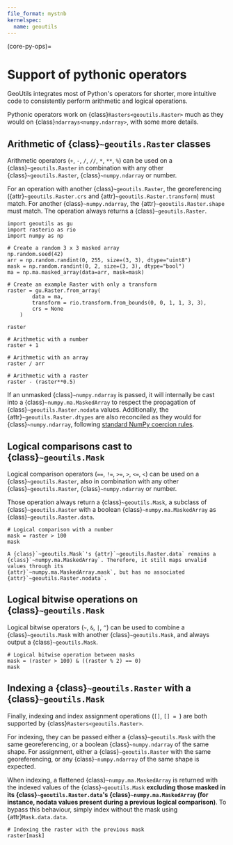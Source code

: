 ```yaml
---
file_format: mystnb
kernelspec:
  name: geoutils
---
```


(core-py-ops)=
# Support of pythonic operators

GeoUtils integrates most of Python's operators for shorter, more intuitive code to consistently perform arithmetic and logical operations.
 
Pythonic operators work on {class}`Rasters<geoutils.Raster>` much as they would on {class}`ndarrays<numpy.ndarray>`, with some more details.

## Arithmetic of {class}`~geoutils.Raster` classes

Arithmetic operators (`+`, `-`, `/`, `//`, `*`, `**`, `%`) can be used on a {class}`~geoutils.Raster` in combination with any other {class}`~geoutils.Raster`, 
{class}`~numpy.ndarray` or number.

For an operation with another {class}`~geoutils.Raster`, the georeferencing ({attr}`~geoutils.Raster.crs` and {attr}`~geoutils.Raster.transform`) must match. 
For another {class}`~numpy.ndarray`, the {attr}`~geoutils.Raster.shape` must match. The operation always returns a {class}`~geoutils.Raster`.

```{code-cell} ipython3
import geoutils as gu
import rasterio as rio
import numpy as np

# Create a random 3 x 3 masked array
np.random.seed(42)
arr = np.random.randint(0, 255, size=(3, 3), dtype="uint8")
mask = np.random.randint(0, 2, size=(3, 3), dtype="bool")
ma = np.ma.masked_array(data=arr, mask=mask)

# Create an example Raster with only a transform
raster = gu.Raster.from_array(
        data = ma,
        transform = rio.transform.from_bounds(0, 0, 1, 1, 3, 3),
        crs = None
    )

raster
```

```{code-cell} ipython3
# Arithmetic with a number
raster + 1
```

```{code-cell} ipython3
# Arithmetic with an array
raster / arr

```
```{code-cell} ipython3
# Arithmetic with a raster
raster - (raster**0.5)
```

If an unmasked {class}`~numpy.ndarray` is passed, it will internally be cast into a {class}`~numpy.ma.MaskedArray` to respect the propagation of 
{class}`~geoutils.Raster.nodata` values. Additionally, the {attr}`~geoutils.Raster.dtypes` are also reconciled as they would for {class}`~numpy.ndarray`, 
following [standard NumPy coercion rules](https://numpy.org/doc/stable/reference/generated/numpy.find_common_type.html).

## Logical comparisons cast to {class}`~geoutils.Mask`

Logical comparison operators (`==`, `!=`, `>=`, `>`, `<=`, `<`) can be used on a {class}`~geoutils.Raster`, also in combination with any other {class}`~geoutils.Raster`, 
{class}`~numpy.ndarray` or number.

Those operation always return a {class}`~geoutils.Mask`, a subclass of {class}`~geoutils.Raster` with a boolean {class}`~numpy.ma.MaskedArray` 
as {class}`~geoutils.Raster.data`.

```{code-cell} ipython3
# Logical comparison with a number
mask = raster > 100
mask
```

```{note}
A {class}`~geoutils.Mask`'s {attr}`~geoutils.Raster.data` remains a {class}`~numpy.ma.MaskedArray`. Therefore, it still maps unvalid values through its 
{attr}`~numpy.ma.MaskedArray.mask`, but has no associated {attr}`~geoutils.Raster.nodata`.
```

## Logical bitwise operations on {class}`~geoutils.Mask`

Logical bitwise operators (`~`, `&`, `|`, `^`) can be used to combine a {class}`~geoutils.Mask` with another {class}`~geoutils.Mask`, and always output a {class}`~geoutils.Mask`.

```{code-cell} ipython3
# Logical bitwise operation between masks
mask = (raster > 100) & ((raster % 2) == 0)
mask
```

## Indexing a {class}`~geoutils.Raster` with a {class}`~geoutils.Mask`

Finally, indexing and index assignment operations (`[]`, `[] = `) are both supported by {class}`Rasters<geoutils.Raster>`. 

For indexing, they can be passed either a {class}`~geoutils.Mask` with the same georeferencing, or a boolean {class}`~numpy.ndarray` of the same shape. 
For assignment, either a {class}`~geoutils.Raster` with the same georeferencing, or any {class}`~numpy.ndarray` of the same shape is expected.

When indexing, a flattened {class}`~numpy.ma.MaskedArray` is returned with the indexed values of the {class}`~geoutils.Mask` **excluding those masked in its 
{class}`~geoutils.Raster.data`'s {class}`~numpy.ma.MaskedArray` (for instance, nodata values present during a previous logical comparison)**. To bypass this 
behaviour, simply index without the mask using {attr}`Mask.data.data`.

```{code-cell} ipython3
# Indexing the raster with the previous mask
raster[mask]
```